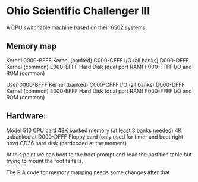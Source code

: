 # Ohio Scientific Challenger III

A CPU switchable machine based on their 6502 systems.

## Memory map

Kernel
0000-BFFF	Kernel		(banked)
C000-CFFF	I/O		(all banks)
D000-DFFF	Kernel		(common)
E000-EFFF	Hard Disk	(dual port RAM)
F000-FFFF	I/O and ROM	(common)

User
0000-BFFF	Kernel		(banked)
C000-CFFF	I/O		(all banks)
D000-DFFF	Kernel		(common)
E000-EFFF	Hard Disk	(dual port RAM)
F000-FFFF	I/O and ROM	(common)


## Hardware:

Model 510 CPU card
48K banked memory (at least 3 banks needed)
4K  unbanked at D000-DFFF
Floppy card	(only used for timer and boot right now)
CD36 hard disk	(hardcoded at the moment)


At this point we can boot to the boot prompt and read the partition table
but trying to mount the root fs fails.

The PIA code for memory mapping needs some changes after that
